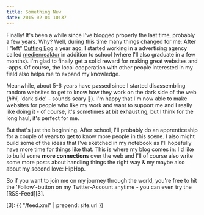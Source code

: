 ```yaml
---
title: Something New
date: 2015-02-04 10:37
---
```


Finally! It's been a while since I've blogged properly the last time, probably a few years. Why? Well, during this time many things changed for me: After I "left" [Cutting Egg][1] a year ago, I started working in a  advertising agency called [medienreaktor][2] in addition to school (where I'll also graduate in a few months). I'm glad to finally get a solid reward for making great websites and -apps. Of course, the local cooperation with other people interested in my field also helps me to expand my knowledge.

Meanwhile, about 5-6 years have passed since I started disassembling random websites to get to know how they work on the dark side of the web (*hihi*, 'dark side' - sounds scary 👻). I'm happy that I'm now able to make websites for people who like my work and want to support me and I really like doing it - of course, it's sometimes at bit exhausting, but I think for the long haul, it's perfect for me.

But that's just the beginning. After school, I'll probably do an apprenticeship for a couple of years to get to know more people in this scene. I also might build some of the ideas that I've sketched in my notebook as I'll hopefully have more time for things like that. This is where my blog comes in: I'd like to build some **more connections** over the web and I'll of course also write some more posts about handling things the right way & my maybe also about my second love: HipHop.

So if you want to join me on my journey through the world, you're free to hit the 'Follow'-button on my Twitter-Account anytime - you can even try the [RSS-Feed][3].

[1]: https://cuttingegg.de
[2]: http://medienreaktor.de
[3]: {{ "/feed.xml" | prepend: site.url }}
